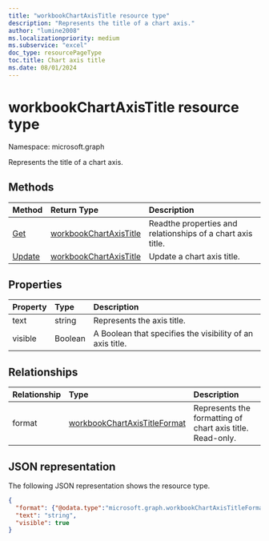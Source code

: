 ```yaml
---
title: "workbookChartAxisTitle resource type"
description: "Represents the title of a chart axis."
author: "lumine2008"
ms.localizationpriority: medium
ms.subservice: "excel"
doc_type: resourcePageType
toc.title: Chart axis title
ms.date: 08/01/2024
---
```


# workbookChartAxisTitle resource type

Namespace: microsoft.graph

Represents the title of a chart axis.


## Methods

| Method		   | Return Type	|Description|
|:---------------|:--------|:----------|
|[Get](../api/chartaxistitle-get.md) | [workbookChartAxisTitle](workbookchartaxistitle.md) |Readthe  properties and relationships of a chart axis title.|
|[Update](../api/chartaxistitle-update.md) | [workbookChartAxisTitle](workbookchartaxistitle.md)	|Update a chart axis title. |

## Properties
| Property	   | Type	|Description|
|:---------------|:--------|:----------|
|text|string|Represents the axis title.|
|visible|Boolean|A Boolean that specifies the visibility of an axis title.|

## Relationships
| Relationship | Type	|Description|
|:---------------|:--------|:----------|
|format|[workbookChartAxisTitleFormat](workbookchartaxistitleformat.md)|Represents the formatting of chart axis title. Read-only.|

## JSON representation

The following JSON representation shows the resource type.

<!--{
  "blockType": "resource",
  "baseType": "microsoft.graph.entity",
  "optionalProperties": [],
  "@odata.type": "microsoft.graph.workbookChartAxisTitle"
}-->

```json
{
  "format": {"@odata.type":"microsoft.graph.workbookChartAxisTitleFormat"},
  "text": "string",
  "visible": true
}

```

<!-- uuid: 8fcb5dbc-d5aa-4681-8e31-b001d5168d79
2015-10-25 14:57:30 UTC -->
<!-- {
  "type": "#page.annotation",
  "description": "ChartAxisTitle resource",
  "keywords": "",
  "section": "documentation",
  "tocPath": ""
}-->

